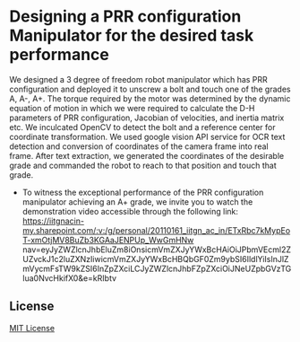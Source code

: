 # Designing a PRR configuration Manipulator for the desired task performance

We designed a 3 degree of freedom robot manipulator which has PRR configuration and deployed it to unscrew a bolt and touch one of the grades A, A-, A+. The torque required by the motor was determined by the dynamic equation of motion in which we were required to calculate the D-H parameters of PRR configuration, Jacobian of velocities, and inertia matrix etc. We inculcated OpenCV to detect the bolt and a reference center for coordinate transformation. We used google vision API service for OCR text detection and conversion of coordinates of the camera frame into real frame. After text extraction, we generated the coordinates of the desirable grade and commanded the robot to reach to that position and touch that grade.
- To witness the exceptional performance of the PRR configuration manipulator achieving an A+ grade, we invite you to watch the demonstration video accessible through the following link: https://iitgnacin-my.sharepoint.com/:v:/g/personal/20110161_iitgn_ac_in/ETxRbc7kMypEoT-xmOtjMV8BuZb3KGAaJENPUp_WwGmHNw nav=eyJyZWZlcnJhbEluZm8iOnsicmVmZXJyYWxBcHAiOiJPbmVEcml2ZUZvckJ1c2luZXNzIiwicmVmZXJyYWxBcHBQbGF0Zm9ybSI6IldlYiIsInJlZmVycmFsTW9kZSI6InZpZXciLCJyZWZlcnJhbFZpZXciOiJNeUZpbGVzTGlua0NvcHkifX0&e=kRIbtv

## License
[MIT License](LICENSE)
